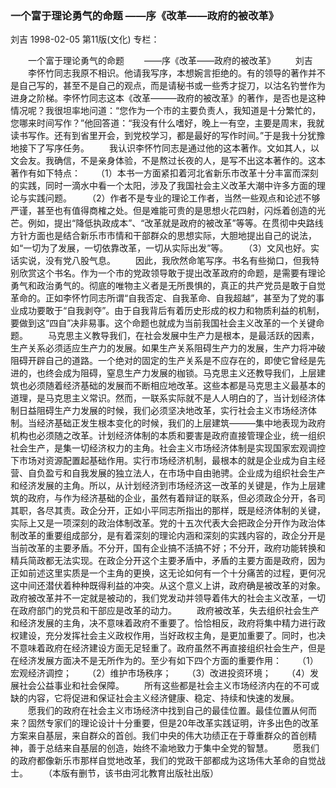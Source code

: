 ### 一个富于理论勇气的命题  ——序《改革——政府的被改革》
刘吉
1998-02-05
第11版(文化)
专栏：

　　一个富于理论勇气的命题
　　——序《改革——政府的被改革》
　　刘吉
　　李怀竹同志我原不相识。他请我写序，本想婉言拒绝的。有的领导的著作并不是自己写的，甚至不是自己的观点，而是请秘书或一些秀才捉刀，以沽名钓誉作为进身之阶梯。李怀竹同志这本《改革———政府的被改革》的著作，是否也是这种情况呢？我很坦率地问道：“您作为一个市的主要负责人，我知道是十分繁忙的，您哪来时间写作？”他回答道：“我没有什么嗜好，晚上一有空，主要是周末，我就读书写作。还有到省里开会，到党校学习，都是最好的写作时间。”于是我十分犹豫地接下了写序任务。
　　我认识李怀竹同志是通过他的这本著作。文如其人，以文会友。我确信，不是亲身体验，不是熬过长夜的人，是写不出这本著作的。这本著作有如下特点：
　　（1）本书一方面紧扣着河北省新乐市改革十分丰富而深刻的实践，同时一滴水中看一个太阳，涉及了我国社会主义改革大潮中许多方面的理论与实践问题。
　　（2）作者不是专业的理论工作者，当然一些观点和论述不够严谨，甚至也有值得商榷之处。但是难能可贵的是思想火花四射，闪烁着创造的光芒。例如，提出“降低执政成本”、“改革就是政府的被改革”等等。在贯彻中央路线方针方面也是结合新乐市市情和干部群众的思想实际，大胆地提出自己的说法，如“一切为了发展，一切依靠改革，一切从实际出发”等。
　　（3）文风也好。实话实说，没有党八股气息。
　　因此，我欣然命笔写序。书名有些拗口，但我特别欣赏这个书名。作为一个市的党政领导敢于提出改革政府的命题，是需要有理论勇气和政治勇气的。彻底的唯物主义者是无所畏惧的，真正的共产党员是敢于自觉革命的。正如李怀竹同志所谓“自我否定、自我革命、自我超越”，甚至为了党的事业成功要敢于“自我剥夺”。由于自我背后有着历史形成的权力和物质利益的机制，要做到这“四自”决非易事。这个命题也就成为当前我国社会主义改革的一个关键命题。
　　马克思主义教导我们，在社会发展中生产力是根本，是最活跃的因素，生产关系必须适应生产力的发展。如果生产关系阻碍生产力的发展，生产力将冲破阻碍开辟自己的道路。一个绝对的固定的生产关系是不应存在的，即使它曾经是先进的，也终会成为阻碍，窒息生产力发展的枷锁。马克思主义还教导我们，上层建筑也必须随着经济基础的发展而不断相应地改革。这些本都是马克思主义最基本的道理，是马克思主义常识。然而，一联系实际就不是人人明白的了，当计划经济体制日益阻碍生产力发展的时候，我们必须坚决地改革，实行社会主义市场经济体制。当经济基础正发生根本变化的时候，我们的上层建筑———集中地表现为政府机构也必须随之改革。计划经济体制的本质和要害是政府直接管理企业，统一组织社会生产，是集一切经济权力的主角。社会主义市场经济体制是实现国家宏观调控下市场对资源配置起基础作用。实行市场经济机制，最根本的就是企业成为自主经营、自负盈亏和自我发展的独立法人，在市场中自由驰骋。企业成为组织社会生产和经济发展的主角。所以，从计划经济到市场经济这一改革的关键是，作为上层建筑的政府，与作为经济基础的企业，虽然有着辩证的联系，但必须政企分开，各司其职，各尽其责。政企分开，正如小平同志所指出的那样，既是经济体制的关键，实际上又是一项深刻的政治体制改革。党的十五次代表大会把政企分开作为政治体制改革的重要组成部分，是有着深刻的理论内涵和深刻的实践内容的，政企分开是当前改革的主要矛盾。不分开，国有企业搞不活搞不好；不分开，政府功能转换和精兵简政都无法实现。在政企分开这个主要矛盾中，矛盾的主要方面是政府，因为正如前述这里实质是一个主角的更换，这无论如何有一个十分痛苦的过程，更何况这中间还潜伏着种种既得利益的冲突。从这个意义上讲，政府确是被改革的对象。政府被改革并不一定就是被动的，我们党发动并领导着伟大的社会主义改革，一切在政府部门的党员和干部应是改革的动力。
　　政府被改革，失去组织社会生产和经济发展的主角，决不意味着政府不重要了。恰恰相反，政府将集中精力进行政权建设，充分发挥社会主义政权作用，当好政权主角，是更加重要了。同时，也决不意味着政府在经济建设方面无足轻重了。政府虽然不再直接组织社会生产，但是在经济发展方面决不是无所作为的。至少有如下四个方面的重要作用：
　　（1）宏观经济调控；
　　（2）维护市场秩序；
　　（3）改进投资环境；
　　（4）发展社会公益事业和社会保障。
　　所有这些都是社会主义市场经济内在的不可或缺的内容，它将促进和保证社会主义经济健康、稳定、持续和快速的发展。
　　愿我们的政府在社会主义市场经济中找到自己的最佳位置。最佳位置从何而来？固然专家们的理论设计十分重要，但是20年改革实践证明，许多出色的改革方案来自基层，来自群众的首创。我们中央的伟大功绩正在于尊重群众的首创精神，善于总结来自基层的创造，始终不渝地致力于集中全党的智慧。
　　愿我们的政府都像新乐市那样自觉地改革，我们的党政干部都成为这场伟大革命的自觉战士。
　　（本版有删节，该书由河北教育出版社出版）
